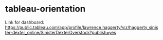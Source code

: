 # tableau-orientation

Link for dashboard: https://public.tableau.com/app/profile/lawrence.haggerty/viz/haggerty_sinister-dexter_online/SinisterDexterOverstock?publish=yes